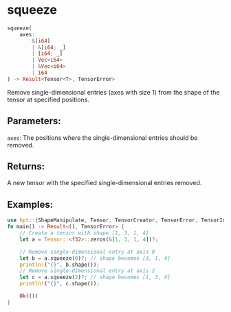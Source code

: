 # squeeze
```rust
squeeze(
    axes: 
        &[i64]
        | &[i64; _]
        | [i64; _] 
        | Vec<i64> 
        | &Vec<i64>
        | i64
) -> Result<Tensor<T>, TensorError>
```
Remove single-dimensional entries (axes with size 1) from the shape of the tensor at specified positions.

## Parameters:
`axes`: The positions where the single-dimensional entries should be removed.

## Returns:
A new tensor with the specified single-dimensional entries removed.

## Examples:
```rust
use hpt::{ShapeManipulate, Tensor, TensorCreator, TensorError, TensorInfo};
fn main() -> Result<(), TensorError> {
    // Create a tensor with shape [1, 3, 1, 4]
    let a = Tensor::<f32>::zeros(&[1, 3, 1, 4])?;

    // Remove single-dimensional entry at axis 0
    let b = a.squeeze(0)?; // shape becomes [3, 1, 4]
    println!("{}", b.shape());
    // Remove single-dimensional entry at axis 2
    let c = a.squeeze(2)?; // shape becomes [1, 3, 4]
    println!("{}", c.shape());

    Ok(())
}

```